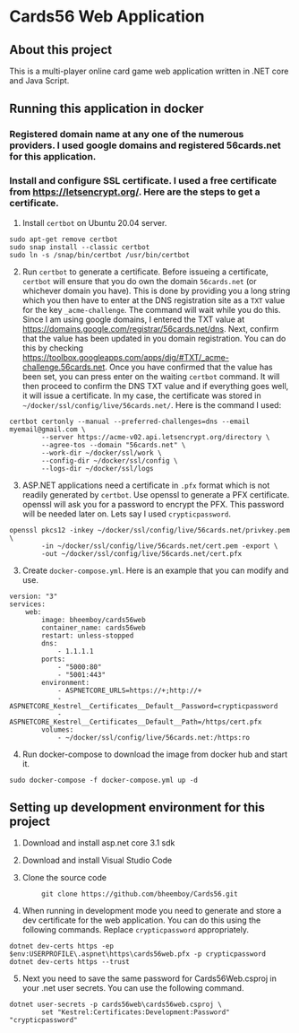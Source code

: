 # Cards56 Web Application
## About this project
This is a multi-player online card game web application written in .NET core and Java Script.

## Running this application in docker

### Registered domain name at any one of the numerous providers. I used google domains and registered 56cards.net for this application.

### Install and configure SSL certificate. I used a free certificate from https://letsencrypt.org/. Here are the steps to get a certificate.

1. Install `certbot` on Ubuntu 20.04 server.
```
sudo apt-get remove certbot
sudo snap install --classic certbot
sudo ln -s /snap/bin/certbot /usr/bin/certbot
```
2. Run `certbot` to generate a certificate. Before issueing a certificate, `certbot` will ensure that you do own the domain `56cards.net` (or whichever domain you have). This is done by providing you a long string which you then have to enter at the DNS registration site as a `TXT` value for the key `_acme-challenge`. The command will wait while you do this. 
Since I am using google domains, I entered the TXT value at https://domains.google.com/registrar/56cards.net/dns. Next, confirm that the value has been updated in you domain registration. You can do this by checking https://toolbox.googleapps.com/apps/dig/#TXT/_acme-challenge.56cards.net.
Once you have confirmed that the value has been set, you can press enter on the waiting `certbot` command. It will then proceed to confirm the DNS TXT value and if everything goes well, it will issue a certificate. In my case, the certificate was stored in `~/docker/ssl/config/live/56cards.net/`. Here is the command I used:
```
certbot certonly --manual --preferred-challenges=dns --email myemail@gmail.com \
        --server https://acme-v02.api.letsencrypt.org/directory \
        --agree-tos --domain "56cards.net" \
        --work-dir ~/docker/ssl/work \
        --config-dir ~/docker/ssl/config \
        --logs-dir ~/docker/ssl/logs
```

3. ASP.NET applications need a certificate in `.pfx` format which is not readily generated by `certbot`. Use openssl to generate a PFX certificate. openssl will ask you for a password to encrypt the PFX. This password will be needed later on. Lets say I used `crypticpassword`.
```
openssl pkcs12 -inkey ~/docker/ssl/config/live/56cards.net/privkey.pem \
        -in ~/docker/ssl/config/live/56cards.net/cert.pem -export \ 
        -out ~/docker/ssl/config/live/56cards.net/cert.pfx
```

3. Create `docker-compose.yml`. Here is an example that you can modify and use.
```YML
version: "3"
services:
    web:
        image: bheemboy/cards56web
        container_name: cards56web
        restart: unless-stopped
        dns:
            - 1.1.1.1
        ports:
            - "5000:80"
            - "5001:443"
        environment:
            - ASPNETCORE_URLS=https://+;http://+
            - ASPNETCORE_Kestrel__Certificates__Default__Password=crypticpassword
            - ASPNETCORE_Kestrel__Certificates__Default__Path=/https/cert.pfx
        volumes:
            - ~/docker/ssl/config/live/56cards.net:/https:ro
```

4. Run docker-compose to download the image from docker hub and start it.
```
sudo docker-compose -f docker-compose.yml up -d
```

## Setting up development environment for this project

1. Download and install asp.net core 3.1 sdk

2. Download and install Visual Studio Code

3. Clone the source code
```
        git clone https://github.com/bheemboy/Cards56.git
```
4. When running in development mode you need to generate and store a dev certificate for the web application. You can do this using the following commands. Replace `crypticpassword` appropriately.
```
dotnet dev-certs https -ep $env:USERPROFILE\.aspnet\https\cards56web.pfx -p crypticpassword
dotnet dev-certs https --trust
```
5. Next you need to save the same password for Cards56Web.csproj in your .net user secrets. You can use the following command.

```
dotnet user-secrets -p cards56web\cards56web.csproj \
        set "Kestrel:Certificates:Development:Password" "crypticpassword"
```
